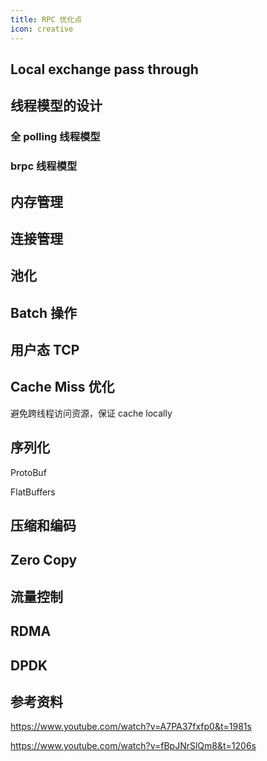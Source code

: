 ```yaml
---
title: RPC 优化点
icon: creative
---
```


## Local exchange pass through

## 线程模型的设计

### 全 polling 线程模型

### brpc 线程模型

## 内存管理

## 连接管理

## 池化

## Batch 操作

## 用户态 TCP

## Cache Miss 优化

避免跨线程访问资源，保证 cache locally

## 序列化

ProtoBuf

FlatBuffers

## 压缩和编码

## Zero Copy

## 流量控制

## RDMA

## DPDK

## 参考资料

<https://www.youtube.com/watch?v=A7PA37fxfp0&t=1981s>

<https://www.youtube.com/watch?v=fBpJNrSlQm8&t=1206s>

